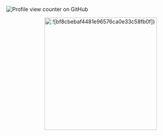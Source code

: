 ![Profile view counter on GitHub](https://komarev.com/ghpvc/?username=HeavensForbid&color=f33838&style=for-the-badge&label=Life+and+Death)
 <p align="center">
<img width="300" src="https://github.com/user-attachments/assets/b6b3df98-8f42-462c-aa6a-e4f011bcb5c7" alt= ![bf8cbebaf4481e96576ca0e33c58fb0f])>
